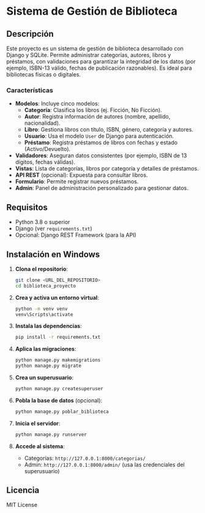 # Sistema de Gestión de Biblioteca

## Descripción
Este proyecto es un sistema de gestión de biblioteca desarrollado con Django y SQLite. Permite administrar categorías, autores, libros y préstamos, con validaciones para garantizar la integridad de los datos (por ejemplo, ISBN-13 válido, fechas de publicación razonables). Es ideal para bibliotecas físicas o digitales.

### Características
- **Modelos**: Incluye cinco modelos:
  - **Categoría**: Clasifica los libros (ej. Ficción, No Ficción).
  - **Autor**: Registra información de autores (nombre, apellido, nacionalidad).
  - **Libro**: Gestiona libros con título, ISBN, género, categoría y autores.
  - **Usuario**: Usa el modelo `User` de Django para autenticación.
  - **Préstamo**: Registra préstamos de libros con fechas y estado (Activo/Devuelto).
- **Validadores**: Aseguran datos consistentes (por ejemplo, ISBN de 13 dígitos, fechas válidas).
- **Vistas**: Lista de categorías, libros por categoría y detalles de préstamos.
- **API REST** (opcional): Expuesta para consultar libros.
- **Formulario**: Permite registrar nuevos préstamos.
- **Admin**: Panel de administración personalizado para gestionar datos.

## Requisitos
- Python 3.8 o superior
- Django (ver `requirements.txt`)
- Opcional: Django REST Framework (para la API)

## Instalación en Windows

1. **Clona el repositorio**:
   ```bash
   git clone <URL_DEL_REPOSITORIO>
   cd biblioteca_proyecto
   ```

2. **Crea y activa un entorno virtual**:
   ```bash
   python -m venv venv
   venv\Scripts\activate
   ```

3. **Instala las dependencias**:
   ```bash
   pip install -r requirements.txt
   ```

4. **Aplica las migraciones**:
   ```bash
   python manage.py makemigrations
   python manage.py migrate
   ```

5. **Crea un superusuario**:
   ```bash
   python manage.py createsuperuser
   ```

6. **Pobla la base de datos** (opcional):
   ```bash
   python manage.py poblar_biblioteca
   ```

7. **Inicia el servidor**:
   ```bash
   python manage.py runserver
   ```

8. **Accede al sistema**:
   - Categorías: `http://127.0.0.1:8000/categorias/`
   - Admin: `http://127.0.0.1:8000/admin/` (usa las credenciales del superusuario)


## Licencia
MIT License
